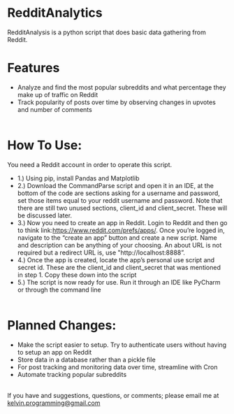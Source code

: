 # RedditAnalytics
RedditAnalysis is a python script that does basic data gathering from Reddit.

# Features
* Analyze and find the most popular subreddits and what percentage they make up of traffic on Reddit
* Track popularity of posts over time by observing changes in upvotes and number of comments
<br/><br/>

# How To Use:
You need a Reddit account in order to operate this script.
- 1.)	Using pip, install Pandas and Matplotlib
- 2.) Download the CommandParse script and open it in an IDE, at the bottom of the code are sections asking for a username and password, set those items equal to your reddit username and password. Note that there are still two unused sections, client_id and client_secret. These will be discussed later.
- 3.)	Now you need to create an app in Reddit. Login to Reddit and then go to think link:https://www.reddit.com/prefs/apps/. Once you’re logged in, navigate to the “create an app” button and create a new script. Name and description can be anything of your choosing. An about URL is not required but a redirect URL is, use "ht<span>tp://</span>localhost:8888”.
- 4.)	Once the app is created, locate the app’s personal use script and secret id. These are the client_id and client_secret that was mentioned in step 1. Copy these down into the script
- 5.)	The script is now ready for use. Run it through an IDE like PyCharm or through the command line
<br/><br/>

# Planned Changes:
- Make the script easier to setup. Try to authenticate users without having to setup an app on Reddit
- Store data in a database rather than a pickle file
- For post tracking and monitoring data over time, streamline with Cron
- Automate tracking popular subreddits
<br/><br/>

If you have and suggestions, questions, or comments; please email me at kelvin.programming@gmail.com

